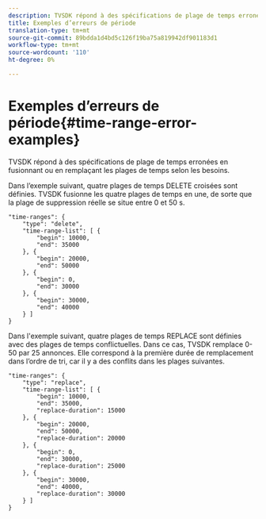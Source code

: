 ```yaml
---
description: TVSDK répond à des spécifications de plage de temps erronées en fusionnant ou en remplaçant les plages de temps selon les besoins.
title: Exemples d’erreurs de période
translation-type: tm+mt
source-git-commit: 89bdda1d4bd5c126f19ba75a819942df901183d1
workflow-type: tm+mt
source-wordcount: '110'
ht-degree: 0%

---
```



# Exemples d’erreurs de période{#time-range-error-examples}

TVSDK répond à des spécifications de plage de temps erronées en fusionnant ou en remplaçant les plages de temps selon les besoins.

Dans l’exemple suivant, quatre plages de temps DELETE croisées sont définies. TVSDK fusionne les quatre plages de temps en une, de sorte que la plage de suppression réelle se situe entre 0 et 50 s.

```
"time-ranges": {
    "type": "delete",
    "time-range-list": [ {
        "begin": 10000,
        "end": 35000
    }, {
        "begin": 20000,
        "end": 50000
    }, {
        "begin": 0,
        "end": 30000
    }, {
        "begin": 30000,
        "end": 40000
    } ]
}
```

Dans l&#39;exemple suivant, quatre plages de temps REPLACE sont définies avec des plages de temps conflictuelles. Dans ce cas, TVSDK remplace 0-50 par 25 annonces. Elle correspond à la première durée de remplacement dans l’ordre de tri, car il y a des conflits dans les plages suivantes.

```
"time-ranges": {
    "type": "replace",
    "time-range-list": [ {
        "begin": 10000,
        "end": 35000,
        "replace-duration": 15000
    }, {
        "begin": 20000,
        "end": 50000,
        "replace-duration": 20000
    }, {
        "begin": 0,
        "end": 30000,
        "replace-duration": 25000
    }, {
        "begin": 30000,
        "end": 40000,
        "replace-duration": 30000
    } ]
}
```

